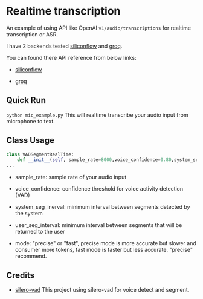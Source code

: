 # Realtime transcription

An example of using API like OpenAI `v1/audio/transcriptions` for realtime transcription or ASR. 

I have 2 backends tested [siliconflow](https://cloud.siliconflow.cn?referrer=clxhh3xlg0001rx6r4ywpk4m4) and [groq](https://groq.com). 

You can found there API reference from below links:

- [siliconflow](https://docs.siliconflow.cn/reference/createaudiotranscriptions-1?referrer=clxhh3xlg0001rx6r4ywpk4m4)

- [groq](https://console.groq.com/docs/speech-text)

## Quick Run 
`python mic_example.py` 
This will realtime transcribe your audio input from microphone to text.

## Class Usage
```python
class VADSegmentRealTime:
    def __init__(self, sample_rate=8000,voice_confidence=0.80,system_seg_inerval=0.5, user_seg_interval = 0.8, mode="precise"):
...
```
- sample_rate: sample rate of your audio input

- voice_confidence: confidence threshold for voice activity detection (VAD)

- system_seg_inerval: minimum interval between segments detected by the system

- user_seg_interval: minimum interval between segments that will be returned to the user

- mode: "precise" or "fast", precise mode is more accurate but slower and consumer more tokens, fast mode is faster but less accurate. "precise" recommend.

## Credits

- [silero-vad](https://github.com/snakers4/silero-vad) This project using silero-vad for voice detect and segment.